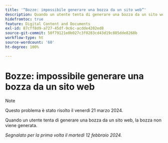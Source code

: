 ```yaml
---
title: '“Bozze: impossibile generare una bozza da un sito web”'
description: Quando un utente tenta di generare una bozza da un sito web, la bozza non viene generata.
hidefromtoc: true
feature: Digital Content and Documents
exl-id: 87cff8d9-a727-45df-9c6c-acdde4202ed8
source-git-commit: 50f79121e0b027c3f0283cd43d19c885dde8268b
workflow-type: ht
source-wordcount: '60'
ht-degree: 100%

---
```


# Bozze: impossibile generare una bozza da un sito web

>[!NOTE]
>
>Questo problema è stato risolto il venerdì 21 marzo 2024.

Quando un utente tenta di generare una bozza da un sito web, la bozza non viene generata.

_Segnalato per la prima volta il martedì 12 febbraio 2024._
